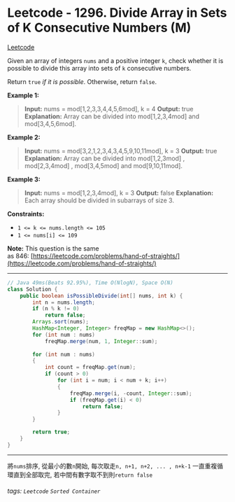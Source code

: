 # Leetcode - 1296. Divide Array in Sets of K Consecutive Numbers (M)

[Leetcode](https://leetcode.com/problems/divide-array-in-sets-of-k-consecutive-numbers/)

Given an array of integers `nums` and a positive integer `k`, check whether it is possible to divide this array into sets of `k` consecutive numbers.

Return `true` _if it is possible_. Otherwise, return `false`.

**Example 1:**

> **Input:** nums = mod[1,2,3,3,4,4,5,6mod], k = 4
> **Output:** true
> **Explanation:** Array can be divided into mod[1,2,3,4mod] and mod[3,4,5,6mod].

**Example 2:**

> **Input:** nums = mod[3,2,1,2,3,4,3,4,5,9,10,11mod], k = 3
> **Output:** true
> **Explanation:** Array can be divided into mod[1,2,3mod] , mod[2,3,4mod] , mod[3,4,5mod] and mod[9,10,11mod].

**Example 3:**

> **Input:** nums = mod[1,2,3,4mod], k = 3
> **Output:** false
> **Explanation:** Each array should be divided in subarrays of size 3.

**Constraints:**

-   `1 <= k <= nums.length <= 105`
-   `1 <= nums[i] <= 109`

**Note:** This question is the same as 846: [https://leetcode.com/problems/hand-of-straights/](https://leetcode.com/problems/hand-of-straights/)

---
```java
// Java 49ms(Beats 92.95%), Time O(NlogN), Space O(N)
class Solution {
    public boolean isPossibleDivide(int[] nums, int k) {
        int n = nums.length;
        if (n % k != 0)
            return false;
        Arrays.sort(nums);
        HashMap<Integer, Integer> freqMap = new HashMap<>();
        for (int num : nums)
            freqMap.merge(num, 1, Integer::sum);
        
        for (int num : nums)
        {
            int count = freqMap.get(num);
            if (count > 0)
                for (int i = num; i < num + k; i++)
                {
                    freqMap.merge(i, -count, Integer::sum);
                    if (freqMap.get(i) < 0)
                        return false;
                }
        }

        return true;
    }
}
```
---

將`nums`排序, 從最小的數`n`開始, 每次取走`n, n+1, n+2, ... , n+k-1`
一直重複循環直到全部取完, 若中間有數字取不到則`return false`


###### tags: `Leetcode` `Sorted Container`